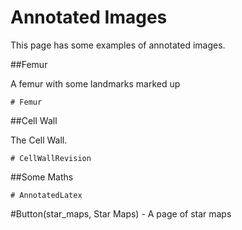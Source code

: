 # Annotated Images

This page has some examples of annotated images.


##Femur

A femur with some landmarks marked up

~~~Scorpio
# Femur
~~~


##Cell Wall

The Cell Wall.

~~~Scorpio
# CellWallRevision
~~~

##Some Maths

~~~Scorpio
# AnnotatedLatex
~~~



 #Button(star_maps, Star Maps) - A page of star maps
